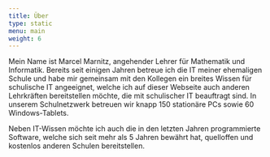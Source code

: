 ```yaml
---
title: Über
type: static
menu: main
weight: 6
---
```


Mein Name ist Marcel Marnitz, angehender Lehrer für Mathematik und Informatik. Bereits seit einigen Jahren betreue ich die IT meiner ehemaligen Schule und habe mir gemeinsam mit den Kollegen ein breites Wissen für schulische IT angeeignet, welche ich auf dieser Webseite auch anderen Lehrkräften bereitstellen möchte, die mit schulischer IT beauftragt sind. In unserem Schulnetzwerk betreuen wir knapp 150 stationäre PCs sowie 60 Windows-Tablets. 

Neben IT-Wissen möchte ich auch die in den letzten Jahren programmierte Software, welche sich seit mehr als 5 Jahren bewährt hat, quelloffen und kostenlos anderen Schulen bereitstellen. 